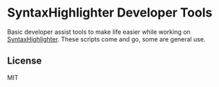 # SyntaxHighlighter Developer Tools

Basic developer assist tools to make life easier while working on [SyntaxHighlighter]. These scripts come and go, some are general use.

## License

MIT

[SyntaxHighlighter]: https://github.com/syntaxhighlighter